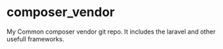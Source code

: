 # composer_vendor
My Common composer vendor git repo. 
It includes the laravel and other usefull frameworks.
